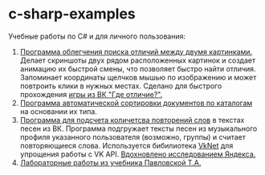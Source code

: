# c-sharp-examples
Учебные работы по C# и для личного пользования:
1. <a href="https://github.com/goshanoob/c-sharp-examples/tree/master/findDifferences" target="_blank">Программа облегчения поиска отличий между двумя картинками.</a> Делает скриншоты двух рядом расположенных картинок и создает анимацию их быстрой смены, что позволяет быстро найти отличия. Запоминает координаты щелчков мышью по изображению и может повтроить клики в нужных местах. Сделано для быстрого прохождения <a href="https://vk.com/app6117747" target="_blank">игры из ВК "Где отличие?".</a>
2. <a href="https://github.com/goshanoob/c-sharp-examples/tree/master/cleanUp" target="_blank">Программа автоматической сортировки документов по каталогам</a> на основании их типа.
3. <a href="https://github.com/goshanoob/c-sharp-examples/tree/master/countMatches" target="_blank">Программа для подсчета количетсва повторений слов</a> в текстах песен из ВК. Программа подгружает тексты песен из музыкального профиля указанного пользователя (возможно, группы) и считает повторяющиеся слова. Используется бибилиотека <a href="https://vknet.github.io/vk/" target="_blank">VkNet</a> для упрощения работы с VK API. <a href="https://yandex.ru/company/researches/2018/rap" target="_blank">Вдохновлено исследованием Яндекса.</a>
4. <a href="https://github.com/goshanoob/c-sharp-examples/tree/master/labs" target="_blank">Лабораторные работы из учебника Павловской Т.А.</a>